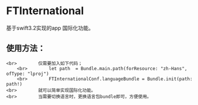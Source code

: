 #  FTInternational
基于swift3.2实现的app 国际化功能。
## 使用方法：
    <br>        仅需要加入如下代码；
        <br>        let path  = Bundle.main.path(forResource: "zh-Hans", ofType: "lproj")
        <br>        FTInternationalConf.languageBundle = Bundle.init(path: path!)
    <br>        就可以简单实现国际化功能。
    <br>        当需要切换语言时，更换语言包bundle即可，方便使用。
